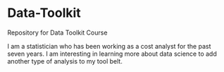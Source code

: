 # Data-Toolkit
Repository for Data Toolkit Course

I am a statistician who has been working as a cost analyst for the past seven years.  I am interesting in learning more about data science to add another type of analysis to my tool belt.  

